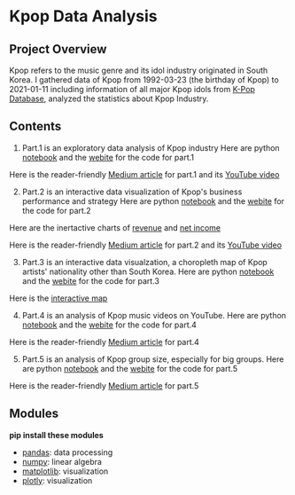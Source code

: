 # Kpop Data Analysis
## Project Overview
Kpop refers to the music genre and its idol industry originated in South Korea. I gathered data of Kpop from 1992-03-23 (the birthday of Kpop) to 2021-01-11 including information of all major Kpop idols from [K-Pop Database](https://dbkpop.com/), analyzed the statistics about Kpop Industry.
## Contents
1. Part.1 is an exploratory data analysis of Kpop industry
Here are python [notebook](https://github.com/charliezcr/Kpop-Data-Analysis/blob/main/kda.ipynb) and the [webite](https://charliezcr.github.io/kda.html) for the code for part.1

Here is the reader-friendly [Medium article](https://crzheng97.medium.com/kpop-data-analysis-c88010e40e0d) for part.1 and its [YouTube video](https://youtu.be/NIsDL-QKT3s)

2. Part.2 is an interactive data visualization of Kpop's business performance and strategy
Here are python [notebook](https://github.com/charliezcr/Kpop-Data-Analysis/blob/main/kda2.ipynb) and the [webite](https://charliezcr.github.io/kda2.html) for the code for part.2

Here are the inertactive charts of [revenue](https://charliezcr.github.io/Revenues%20of%20Kpop%20Agencies.html) and [net income](https://charliezcr.github.io/Net%20Income%20of%20Kpop%20Agencies.html)

Here is the reader-friendly [Medium article](https://crzheng97.medium.com/analysis-of-kpop-agencies-9a2fd99c891a) for part.2 and its [YouTube video](https://youtu.be/SCZ6co7uuNQ)

3. Part.3 is an interactive data visualzation, a choropleth map of Kpop artists' nationality other than South Korea.
Here are python [notebook](https://github.com/charliezcr/Kpop-Data-Analysis/blob/main/kda4.ipynb) and the [webite](https://charliezcr.github.io/kda4.html) for the code for part.3

Here is the [interactive map](https://charliezcr.github.io/countries.html)

4. Part.4 is an analysis of Kpop music videos on YouTube.
Here are python [notebook](https://github.com/charliezcr/Kpop-Data-Analysis/blob/main/kda5.ipynb) and the [webite](https://charliezcr.github.io/kda5.html) for the code for part.4

Here is the reader-friendly [Medium article](https://crzheng97.medium.com/analysis-of-kpop-music-video-on-youtube-65816adb2f1) for part.4

5. Part.5 is an analysis of Kpop group size, especially for big groups.
Here are python [notebook](https://github.com/charliezcr/Kpop-Data-Analysis/blob/main/kda6.ipynb) and the [webite](https://charliezcr.github.io/kda6.html) for the code for part.5

Here is the reader-friendly [Medium article](https://crzheng97.medium.com/why-kpop-groups-have-so-many-members-2086cf35e98f) for part.5

## Modules
**pip install these modules**
- [pandas](https://pandas.pydata.org/): data processing
- [numpy](https://numpy.org/): linear algebra
- [matplotlib](https://matplotlib.org/): visualization
- [plotly](https://plotly.com/): visualization
